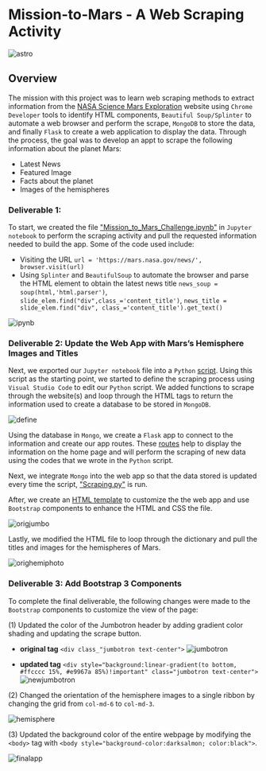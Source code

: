 # Mission-to-Mars - A Web Scraping Activity

![astro](https://github.com/amylio/Mission-to-Mars/blob/main/MOD10_Challenge_Submission/images/astropic.jpeg)

## Overview
The mission with this project was to learn web scraping methods to extract information from the [NASA Science Mars Exploration](https://mars.nasa.gov/) website using `Chrome Developer` tools to identify HTML components, `Beautiful Soup/Splinter` to automate a web browser and perform the scrape, `MongoDB` to store the data, and finally `Flask` to create a web application to display the data. Through the process, the goal was to develop an appt to scrape the following information about the planet Mars:

* Latest News
* Featured Image
* Facts about the planet
* Images of the hemispheres

### Deliverable 1:

To start, we created the file ["Mission_to_Mars_Challenge.ipynb"](https://github.com/amylio/Mission-to-Mars/blob/main/MOD10_Challenge_Submission/Mission_to_Mars_Challenge.ipynb) in `Jupyter notebook` to perform the scraping activity and pull the requested information needed to build the app. Some of the code used include:

* Visiting the URL `url = 'https://mars.nasa.gov/news/', browser.visit(url)`
* Using `Splinter` and `BeautifulSoup` to automate the browser and parse the HTML element to obtain the latest news title `news_soup = soup(html,'html.parser')`, `slide_elem.find("div",class_='content_title')`, `news_title = slide_elem.find("div", class_='content_title').get_text()`

![ipynb](https://github.com/amylio/Mission-to-Mars/blob/main/MOD10_Challenge_Submission/images/ipynbscreenshot.png)

### Deliverable 2: Update the Web App with Mars’s Hemisphere Images and Titles

Next, we exported our `Jupyter notebook` file into a `Python` [script](https://github.com/amylio/Mission-to-Mars/blob/main/MOD10_Challenge_Submission/Mission_to_Mars_Challenge.py). Using this script as the starting point, we started to define the scraping process using `Visual Studio Code` to edit our `Python` script. We added functions to scrape through the website(s) and loop through the HTML tags to return the information used to create a database to be stored in `MongoDB`.

![define](https://github.com/amylio/Mission-to-Mars/blob/main/MOD10_Challenge_Submission/images/defineimage.png)

Using the database in `Mongo`, we create a `Flask` app to connect to the information and create our app routes. These [routes](https://github.com/amylio/Mission-to-Mars/blob/main/MOD10_Challenge_Submission/app.py) help to display the information on the home page and will perform the scraping of new data using the codes that we wrote in the `Python` script. 

Next, we integrate `Mongo` into the web app so that the data stored is updated every time the script, ["Scraping.py"](https://github.com/amylio/Mission-to-Mars/blob/main/MOD10_Challenge_Submission/scraping.py) is run.

After, we create an [HTML template](https://github.com/amylio/Mission-to-Mars/blob/main/MOD10_Challenge_Submission/index.html) to customize the the web app and use `Bootstrap` components to enhance the HTML and CSS the file. 

![origjumbo](https://github.com/amylio/Mission-to-Mars/blob/main/MOD10_Challenge_Submission/images/orig_jumbotron.png)

Lastly, we modified the HTML file to loop through the dictionary and pull the titles and images for the hemispheres of Mars.

![orighemiphoto](https://github.com/amylio/Mission-to-Mars/blob/main/MOD10_Challenge_Submission/images/OrigHemiPhoto.png)

### Deliverable 3: Add Bootstrap 3 Components

To complete the final deliverable, the following changes were made to the `Bootstrap` components to customize the view of the page:

(1) Updated the color of the Jumbotron header by adding gradient color shading and updating the scrape button.
 - **original tag** `<div class_"jumbotron text-center">`
 ![jumbotron](https://github.com/amylio/Mission-to-Mars/blob/main/MOD10_Challenge_Submission/images/orig_jumbotron.png)

 - **updated tag** `<div style="background:linear-gradient(to bottom, #ffcccc 15%, #e9967a 85%)!important" class="jumbotron text-center">` 
![newjumbotron](https://github.com/amylio/Mission-to-Mars/blob/main/MOD10_Challenge_Submission/images/Newjumbotron.png)

(2) Changed the orientation of the hemisphere images to a single ribbon by changing the grid from `col-md-6` to `col-md-3`.

![hemisphere](https://github.com/amylio/Mission-to-Mars/blob/main/MOD10_Challenge_Submission/images/hemisphere.png)

(3) Updated the background color of the entire webpage by modifying the `<body>` tag with `<body style="background-color:darksalmon; color:black">`.

![finalapp](https://github.com/amylio/Mission-to-Mars/blob/main/MOD10_Challenge_Submission/images/finalappimage.png)

